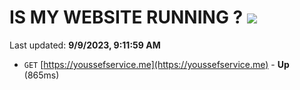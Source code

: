 # IS MY WEBSITE RUNNING ? [![](https://img.shields.io/static/v1?label=Sponsor&message=%E2%9D%A4&logo=GitHub&color=%23fe8e86)](https://github.com/sponsors/<username>)

Last updated: **9/9/2023, 9:11:59 AM**

- `GET` [https://youssefservice.me](https://youssefservice.me) - **Up** (865ms)
